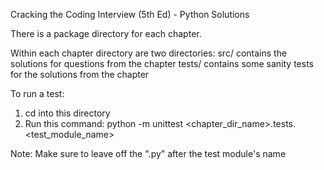Cracking the Coding Interview (5th Ed) - Python Solutions 

There is a package directory for each chapter.

Within each chapter directory are two directories:
  src/ contains the solutions for questions from the chapter
  tests/ contains some sanity tests for the solutions from the chapter
  
To run a test:
1. cd into this directory
2. Run this command: python -m unittest <chapter_dir_name>.tests.<test_module_name>

Note: Make sure to leave off the ".py" after the test module's name
